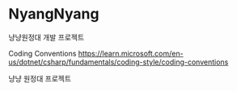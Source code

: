 # NyangNyang
냥냥원정대 개발 프로젝트


Coding Conventions
https://learn.microsoft.com/en-us/dotnet/csharp/fundamentals/coding-style/coding-conventions


냥냥 원정대 프로젝트
